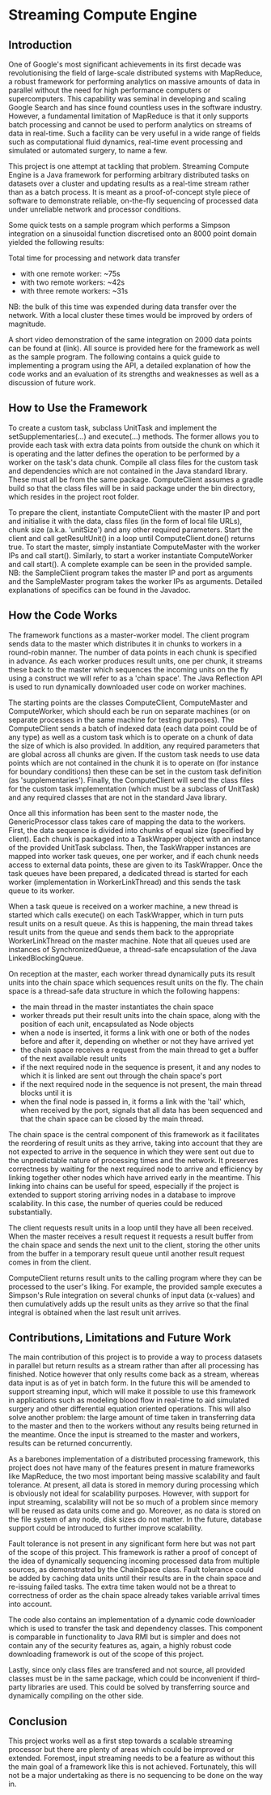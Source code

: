 # Streaming Compute Engine

## Introduction
One of Google's most significant achievements in its first decade was revolutionising the field of large-scale distributed systems with MapReduce, a robust framework for performing analytics on massive amounts of data in parallel without the need for high performance computers or supercomputers. This capability was seminal in developing and scaling Google Search and has since found countless uses in the software industry. However, a fundamental limitation of MapReduce is that it only supports batch processing and cannot be used to perform analytics on streams of data in real-time. Such a facility can be very useful in a wide range of fields such as computational fluid dynamics, real-time event processing and simulated or automated surgery, to name a few.

This project is one attempt at tackling that problem. Streaming Compute Engine is a Java framework for performing arbitrary distributed tasks on datasets over a cluster and updating results as a real-time stream rather than as a batch process. It is meant as a proof-of-concept style piece of software to demonstrate reliable, on-the-fly sequencing of processed data under unreliable network and processor conditions.

Some quick tests on a sample program which performs a Simpson integration on a sinusoidal function discretised onto an 8000 point domain yielded the following results:

Total time for processing and network data transfer
* with one remote worker: ~75s
* with two remote workers: ~42s
* with three remote workers: ~31s
    
NB: the bulk of this time was expended during data transfer over the network. With a local cluster these times would be improved by orders of magnitude.

A short video demonstration of the same integration on 2000 data points can be found at (link). All source is provided here for the framework as well as the sample program. The following contains a quick guide to implementing a program using the API, a detailed explanation of how the code works and an evaluation of its strengths and weaknesses as well as a discussion of future work.

## How to Use the Framework
To create a custom task, subclass UnitTask and implement the setSupplementaries(...) and execute(...) methods. The former allows you to provide each task with extra data points from outside the chunk on which it is operating and the latter defines the operation to be performed by a worker on the task's data chunk. Compile all class files for the custom task and dependencies which are not contained in the Java standard library. These must all be from the same package. ComputeClient assumes a gradle build so that the class files will be in said package under the bin directory, which resides in the project root folder.

To prepare the client, instantiate ComputeClient with the master IP and port and initialise it with the data, class files (in the form of local file URLs), chunk size (a.k.a. 'unitSize') and any other required parameters. Start the client and call getResultUnit() in a loop until ComputeClient.done() returns true. To start the master, simply instantiate ComputeMaster with the worker IPs and call start(). Similarly, to start a worker instantiate ComputeWorker and call start(). A complete example can be seen in the provided sample. NB: the SampleClient program takes the master IP and port as arguments and the SampleMaster program takes the worker IPs as arguments. Detailed explanations of specifics can be found in the Javadoc.

## How the Code Works
The framework functions as a master-worker model. The client program sends data to the master which distributes it in chunks to workers in a round-robin manner. The number of data points in each chunk is specified in advance. As each worker produces result units, one per chunk, it streams these back to the master which sequences the incoming units on the fly using a construct we will refer to as a 'chain space'. The Java Reflection API is used to run dynamically downloaded user code on worker machines.

The starting points are the classes ComputeClient, ComputeMaster and ComputeWorker, which should each be run on separate machines (or on separate processes in the same machine for testing purposes). The ComputeClient sends a batch of indexed data (each data point could be of any type) as well as a custom task which is to operate on a chunk of data the size of which is also provided. In addition, any required parameters that are global across all chunks are given. If the custom task needs to use data points which are not contained in the chunk it is to operate on (for instance for boundary conditions) then these can be set in the custom task definition (as 'supplementaries'). Finally, the ComputeClient will send the class files for the custom task implementation (which must be a subclass of UnitTask) and any required classes that are not in the standard Java library.

Once all this information has been sent to the master node, the GenericProcessor class takes care of mapping the data to the workers. First, the data sequence is divided into chunks of equal size (specified by client). Each chunk is packaged into a TaskWrapper object with an instance of the provided UnitTask subclass. Then, the TaskWrapper instances are mapped into worker task queues, one per worker, and if each chunk needs access to external data points, these are given to its TaskWrapper. Once the task queues have been prepared, a dedicated thread is started for each worker (implementation in WorkerLinkThread) and this sends the task queue to its worker.

When a task queue is received on a worker machine, a new thread is started which calls execute() on each TaskWrapper, which in turn puts result units on a result queue. As this is happening, the main thread takes result units from the queue and sends them back to the appropriate WorkerLinkThread on the master machine. Note that all queues used are instances of SynchronizedQueue, a thread-safe encapsulation of the Java LinkedBlockingQueue.

On reception at the master, each worker thread dynamically puts its result units into the chain space which sequences result units on the fly. The chain space is a thread-safe data structure in which the following happens:
* the main thread in the master instantiates the chain space
* worker threads put their result units into the chain space, along with the position of each unit, encapsulated as Node objects
* when a node is inserted, it forms a link with one or both of the nodes before and after it, depending on whether or not they have     arrived yet
* the chain space receives a request from the main thread to get a buffer of the next available result units
* if the next required node in the sequence is present, it and any nodes to which it is linked are sent out through the chain           space's port
* if the next required node in the sequence is not present, the main thread blocks until it is
* when the final node is passed in, it forms a link with the 'tail' which, when received by the port, signals that all data has         been sequenced and that the chain space can be closed by the main thread.
    
The chain space is the central component of this framework as it facilitates the reordering of result units as they arrive, taking into account that they are not expected to arrive in the sequence in which they were sent out due to the unpredictable nature of processing times and the network. It preserves correctness by waiting for the next required node to arrive and efficiency by linking together other nodes which have arrived early in the meantime. This linking into chains can be useful for speed, especially if the project is extended to support storing arriving nodes in a database to improve scalability. In this case, the number of queries could be reduced substantially.

The client requests result units in a loop until they have all been received. When the master receives a result request it requests a result buffer from the chain space and sends the next unit to the client, storing the other units from the buffer in a temporary result queue until another result request comes in from the client.

ComputeClient returns result units to the calling program where they can be processed to the user's liking. For example, the provided sample executes a Simpson's Rule integration on several chunks of input data (x-values) and then cumulatively adds up the result units as they arrive so that the final integral is obtained when the last result unit arrives.

## Contributions, Limitations and Future Work
The main contribution of this project is to provide a way to process datasets in parallel but return results as a stream rather than after all processing has finished. Notice however that only results come back as a stream, whereas data input is as of yet in batch form. In the future this will be amended to support streaming input, which will make it possible to use this framework in applications such as modeling blood flow in real-time to aid simulated surgery and other differential equation oriented operations. This will also solve another problem: the large amount of time taken in transferring data to the master and then to the workers without any results being returned in the meantime. Once the input is streamed to the master and workers, results can be returned concurrently.

As a barebones implementation of a distributed processing framework, this project does not have many of the features present in mature frameworks like MapReduce, the two most important being massive scalability and fault tolerance. At present, all data is stored in memory during processing which is obviously not ideal for scalability purposes. However, with support for input streaming, scalability will not be so much of a problem since memory will be reused as data units come and go. Moreover, as no data is stored on the file system of any node, disk sizes do not matter. In the future, database support could be introduced to further improve scalability.

Fault tolerance is not present in any significant form here but was not part of the scope of this project. This framework is rather a proof of concept of the idea of dynamically sequencing incoming processed data from multiple sources, as demonstrated by the ChainSpace class. Fault tolerance could be added by caching data units until their results are in the chain space and re-issuing failed tasks. The extra time taken would not be a threat to correctness of order as the chain space already takes variable arrival times into account.

The code also contains an implementation of a dynamic code downloader which is used to transfer the task and dependency classes. This component is comparable in functionality to Java RMI but is simpler and does not contain any of the security features as, again, a highly robust code downloading framework is out of the scope of this project.

Lastly, since only class files are transfered and not source, all provided classes must be in the same package, which could be inconvenient if third-party libraries are used. This could be solved by transferring source and dynamically compiling on the other side.

## Conclusion
This project works well as a first step towards a scalable streaming processor but there are plenty of areas which could be improved or extended. Foremost, input streaming needs to be a feature as without this the main goal of a framework like this is not achieved. Fortunately, this will not be a major undertaking as there is no sequencing to be done on the way in.
